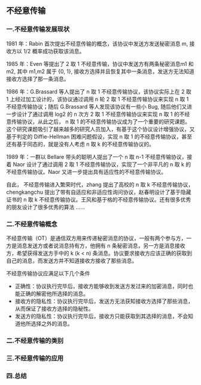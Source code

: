 ## 不经意传输

### 一.不经意传输发展现状

1981 年：Rabin 首次提出不经意传输的概念，该协议中发送方发送秘密消息 m, 接收方以 1/2 概率成功获取该消息。

1985 年：Even 等提出了 2 取 1 不经意传输，协议中发送方有两条秘密消息m1 和 m2, 其中 m1,m2 属于 {0, 1}, 接收方选择并且恢复其中一条消息，发送方无法知道接收方选择了那一条消息。

1986 年：G.Brassard 等人提出了 n 取 1 不经意传输协议，该协议实际上在 2 取 1 上经过加工设计的，该协议通过调用 n 轮 2 取 1 不经意传输协议来实现 n 取 1 不经意传输协议；随后 G.Brassard 等人发现该协议有一些小 Bug, 随后他们又进一步设计了通过调用 log2 的 n 次方 2 取 1 不经意传输协议来实现 n 取 1 的不经意传输协议，从此之后， n 取 1 的不经意传输协议成为了一个重要的研究课题。这个研究课题吸引了越来越多的研究人员加入，有基于这个协议设计增强协议，又基于判定的 Diffie-Hellman 困难问题假设，实现 n 取 1 的不经意传输协议，甚至还有基于同态的，就是没有人考虑 n 取 k 的不经意传输协议的。

1989 年：一群以 Bellare 带头的聪明人提出了一个 n 取 n-1 不经意传输协议，接着 Naor 设计了通过调用 2 取 1 不经意传输协议，实现了一个非平凡的 n 取 k 的不经意传输协议。Naor 又进一步提出具有适应性的不经意传输协议。

自此， 不经意传输进入繁荣时代，zhang 提出了高校的 n 取 k 不经意传输协议，chengkangchu 提出了带有自适应和非适应性询问协议，赵春明设计了基于隐藏证书的 n 取 k 不经意传输协议。王风和基于格的不经意传输协议。还有很多优秀的朋友设计了很多优秀的算法 ......


### 二.不经意传输概念

不经意传输（OT）是通信双方用来传递秘密消息的协议，一般有两个参与方，一方是消息发送方或者说消息持有方，他拥有 n 条秘密消息，另一方是消息接收方，希望获得发送方手中的 k (k < n) 条消息。协议要求接收方应该正确的获取到自己的消息，而发送方并不知道接收方接收了那些消息。

不经意传输协议应满足以下几个条件

- 正确性：协议执行完毕后，接收方能够收到发送方发过来的加密消息，同时也能正确的解密他所选择的消息。
- 接收方的隐私性：协议执行完毕后，发送方无法获知接收方选择了那些消息，从而保证了接收方选择的隐秘性。
- 发送方的隐私性：协议执行完毕后，接收方只能获取到其选择的消息，不会知道他所选择之外的消息。



### 二.不经意传输的类别



### 三.不经意传输的应用




### 四.总结
